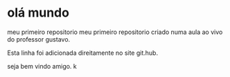 # olá mundo
 meu primeiro repositorio
meu primeiro repositorio criado numa aula ao vivo do professor gustavo. 




Esta linha foi adicionada direitamente no site git.hub.

seja bem vindo amigo.
k
